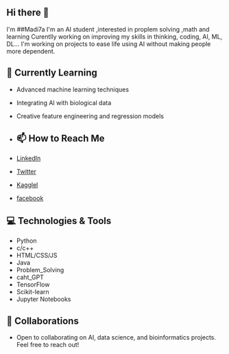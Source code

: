 ## Hi there 👋
I'm ##Madi7a 
I'm an AI student ,interested in proplem solving ,math and learning 
Curentlly working on improving my skills in thinking, coding, AI, ML, DL...
 I'm working on projects to ease life using AI without making people more dependent.

 ## 🌱 Currently Learning
- Advanced machine learning techniques
- Integrating AI with biological data
- Creative feature engineering and regression models

- ## 📫 How to Reach Me
- [LinkedIn](https://www.linkedin.com/in/madihasaeid)
- [Twitter](https://x.com/madiha80118057)
- [Kagglel](https:/www.kaggle.com/madihasaeidfarouq)
- [facebook](https://www.facebook.com/madihasaeid1712) 


## 💻 Technologies & Tools
- Python
- c/c++
- HTML/CSS/JS
- Java
- Problem_Solving
- caht_GPT
- TensorFlow
- Scikit-learn
- Jupyter Notebooks


## 🤝 Collaborations
- Open to collaborating on AI, data science, and bioinformatics projects. Feel free to reach out!

